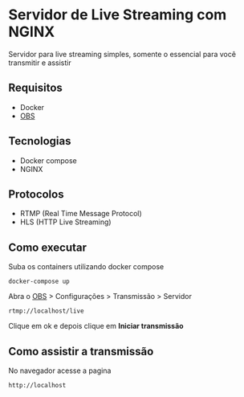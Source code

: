 # Servidor de Live Streaming com NGINX

Servidor para live streaming simples, somente o essencial para você transmitir e assistir

## Requisitos 
- Docker 
- [OBS](https://obsproject.com/pt-br/download)

## Tecnologias
- Docker compose
- NGINX

## Protocolos 
- RTMP (Real Time Message Protocol)
- HLS (HTTP Live Streaming)

## Como executar

Suba os containers utilizando docker compose
```
docker-compose up
```

Abra o [OBS](https://obsproject.com/pt-br/download) > Configurações > Transmissão > Servidor
```
rtmp://localhost/live
```
Clique em ok e depois clique em **Iniciar transmissão**

## Como assistir a transmissão
No navegador acesse a pagina
```
http://localhost
```